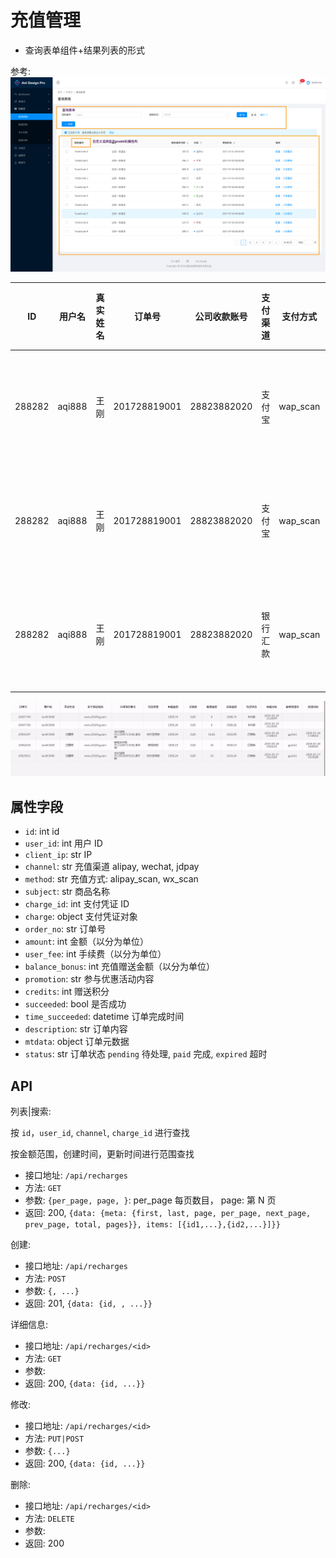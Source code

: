 # 充值管理

* 查询表单组件+结果列表的形式

参考:
![](img/table.png)

| ID     | 用户名 | 真实姓名 | 订单号       | 公司收款账号 | 支付渠道 | 支付方式 | 金额   | 手续费 | 入账金额 | 状态     | 创建时间            | 支付时间            | 支付成功 | 是否首冲 | 审核管理员 | 处理时间 | 操作                |
| ------ | ------ | -------- | ------------ | ------------ | -------- | -------- | ------ | ------ | -------- | -------- | ------------------- | ------------------- | -------- | -------- | ---------- | -------- | ------------------- |
| 288282 | aqi888 | 王刚     | 201728819001 | 28823882020  | 支付宝   | wap_scan | 100.00 | 0      | 100.00   | 支付成功 | 2017-08-30 10:38:20 | 2018-08-22 10:40:20 | 成功     | 是       |            |          | 刷新 , 最近支付记录 |
| 288282 | aqi888 | 王刚     | 201728819001 | 28823882020  | 支付宝   | wap_scan | 100.00 | 0      | 0.00     | 超时     |                     |                     | 失败     | 否       |            |          | 刷新 , 最近支付记录 |
| 288282 | aqi888 | 王刚     | 201728819001 | 28823882020  | 银行汇款 | wap_scan | 100.00 | 0      | 0.00     | 超时     |                     |                     | 失败     | 否       |            |          | 刷新 , 最近支付记录 |

![](img/saving.png)

## 属性字段

* `id`: int id
* `user_id`: int 用户 ID
* `client_ip`: str IP
* `channel`: str 充值渠道 alipay, wechat, jdpay
* `method`: str 充值方式: alipay_scan, wx_scan
* `subject`: str 商品名称
* `charge_id`: int 支付凭证 ID
* `charge`: object 支付凭证对象
* `order_no`: str 订单号
* `amount`: int 金额（以分为单位）
* `user_fee`: int 手续费（以分为单位）
* `balance_bonus`: int 充值赠送金额（以分为单位）
* `promotion`: str 参与优惠活动内容
* `credits`: int 赠送积分
* `succeeded`: bool 是否成功
* `time_succeeded`: datetime 订单完成时间
* `description`: str 订单内容
* `mtdata`: object 订单元数据
* `status`: str 订单状态 `pending` 待处理, `paid` 完成, `expired` 超时

## API

列表|搜索:

按 `id`，`user_id`, `channel`, `charge_id` 进行查找

按金额范围，创建时间，更新时间进行范围查找

* 接口地址: `/api/recharges`
* 方法: `GET`
* 参数: `{per_page, page, }`: per_page 每页数目， page: 第 N 页
* 返回: 200, `{data: {meta: {first, last, page, per_page, next_page, prev_page, total, pages}}, items: [{id1,...},{id2,...}]}}`

创建:

* 接口地址: `/api/recharges`
* 方法: `POST`
* 参数: `{, ...}`
* 返回: 201, `{data: {id, , ...}}`

详细信息:

* 接口地址: `/api/recharges/<id>`
* 方法: `GET`
* 参数:
* 返回: 200, `{data: {id, ...}}`

修改:

* 接口地址: `/api/recharges/<id>`
* 方法: `PUT|POST`
* 参数: `{...}`
* 返回: 200, `{data: {id, ...}}`

删除:

* 接口地址: `/api/recharges/<id>`
* 方法: `DELETE`
* 参数:
* 返回: 200

